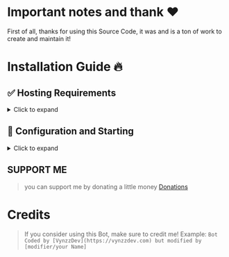 # Important notes and thank ❤️
First of all, thanks for using this Source Code, it was and is a ton of work to create and maintain it!
 
# Installation Guide 🔥

## ✅ Hosting Requirements

<details>
  <summary>Click to expand</summary>

  * [nodejs](https://nodejs.org) version 16.6 or higher, I recommend the latest STABLE version
  * [npm](https://www.npmjs.com) lastest version
  * [MongoDB](https://www.mongodb.com/) Deploy a database

</details>


## 🤖 Configuration and Starting

<details>
  <summary>Click to expand</summary>

  **NOTE:** *this bot is requiring mongodb to save all data
 
   1. Enter your bot token, client id, and mongodb url in the .env file
   2. you can edit bot activity in config.json file
   3. run npm install
   4. Run the bot using the node index.js command
                         **DONE!**
</details>

## SUPPORT ME

> you can support me by donating a little money [Donations](https://saweria.co/Vynzz667)

# Credits

> If you consider using this Bot, make sure to credit me!
> Example: `Bot Coded by [VynzzDev](https://vynzzdev.com) but modified by [modifier/your Name]`